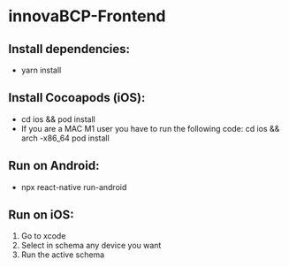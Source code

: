 # innovaBCP-Frontend

## Install dependencies:
- yarn install

## Install Cocoapods (iOS):
- cd ios && pod install
- If you are a MAC M1 user you have to run the following code: cd ios && arch -x86_64 pod install

## Run on Android:
- npx react-native run-android

## Run on iOS:
1. Go to xcode
2. Select in schema any device you want
3. Run the active schema

